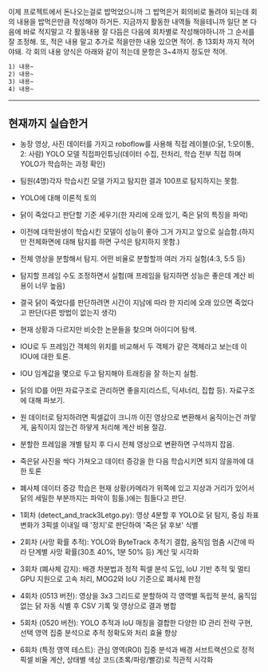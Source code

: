 이제 프로젝트에서 돈나오는걸로 밥먹었으니까 그 밥먹은거 회의비로 돌려야 되는데 회의 내용을 밥먹은만큼 작성해야 하거든.
지금까지 활동한 내역들 적을테니까 일단 본 다음에 바로 적지말고 각 활동내용 잘 다듬은 다음에 회차별로 작성해야하니까 그 순서를 잘 조정해. 또, 적은 내용 말고 추가로 적을만한 내용 있으면 적어. 총 13회차 까지 적어야돼.
각 회의 내용 양식은 아래와 같이 적는데 문항은 3~4까지 정도만 적어.
```txt
1) 내용~
2) 내용~
3) 내용~
4) 내용~
```

---
## 현재까지 실습한거
- 농장 영상, 사진 데이터를 가지고 roboflow를 사용해 직접 레이블(0:닭, 1:모이통, 2: 사람) YOLO 모델 직접파인튜닝(데이터 수집, 전처리, 학습 전부 직접 하며 YOLO가 학습하는 과정 확인)
- 팀원(4명)각자 학습시킨 모델 가지고 탐지한 결과 100프로 탐지하지는 못함.
- YOLO에 대해 이론적 토의
- 닭이 죽었다고 판단할 기준 세우기(한 자리에 오래 있기, 죽은 닭의 특징을 파악)
- 이전에 대학원생이 학습시킨 모델이 성능이 좋아 그거 가지고 앞으로 실습함.(하지만 전체화면에 대해 탐지를 하면 구석은 탐지하지 못함.)
- 전체 영상을 분할해서 탐지. 어떤 비율로 분할할까 여러 가지 실험(4:3, 5:5 등)
- 탐지할 프레임 수도 조정하면서 실험(매 프레임을 탐지하면 성능은 좋은데 계산 비용이 너무 높음)
- 결국 닭이 죽었다를 판단하려면 시간이 지남에 따라 한 자리에 오래 있으면 죽었다고 판단(다른 방법이 없는지 생각)
- 현재 상황과 다르지만 비슷한 논문들을 찾으며 아이디어 탐색.
- IOU로 두 프레임간 객체의 위치를 비교해서 두 객체가 같은 객체라고 보는데 이 IOU에 대한 토론.
- IOU 임계값을 몇으로 두고 탐지해야 트래킹을 잘 하는지 실험.
- 닭의 ID를 어떤 자료구조로 관리하면 좋을지(리스트, 딕셔너리, 집합 등). 자료구조에 대해 파보기.
- 원 데이터로 탐지하려면 픽셀값이 크니까 이진 영상으로 변환해서 움직이는건 까맣게, 움직이지 않는건 하얗게 처리해 계산 비용 절감.
- 분할한 프레임을 개별 탐지 후 다시 전체 영상으로 변환하면 구석까지 잡음.
- 죽은닭 사진을 싹다 가져오고 데이터 증강을 한 다음 학습시키면 되지 않을까에 대한 토론
- 폐사체 데이터 증강 학습은 현재 상황(카메라가 위쪽에 있고 지상과 거리가 있어서 닭의 세밀한 부분까지는 파악이 힘듦.)에는 힘들다고 판단.
- 1회차 (detect_and_track3Letgo.py): 영상 4분할 후 YOLO로 닭 탐지, 중심 좌표 변화가 3픽셀 이내일 때 '정지'로 판단하여 '죽은 닭 후보' 식별

- 2회차 (사망 확률 추적): YOLO와 ByteTrack 추적기 결합, 움직임 멈춤 시간에 따라 단계별 사망 확률(30초 40%, 1분 50% 등) 계산 및 시각화

- 3회차 (폐사체 감지): 배경 차분법과 정적 픽셀 분석 도입, IoU 기반 추적 및 멀티 GPU 지원으로 고속 처리, MOG2와 IoU 기준으로 폐사체 판정

- 4회차 (0513 버전): 영상을 3x3 그리드로 분할하여 각 영역별 독립적 분석, 움직임 없는 닭 자동 식별 후 CSV 기록 및 영상으로 결과 병합

- 5회차 (0520 버전): YOLO 추적과 IoU 매칭을 결합한 다양한 ID 관리 전략 구현, 선택 영역 집중 분석으로 추적 정확도와 처리 효율 향상

- 6회차 (특정 영역 테스트): 관심 영역(ROI) 집중 분석과 배경 서브트랙션으로 정적 픽셀 비율 계산, 상태별 색상 코드(초록/파랑/빨강)로 직관적 시각화